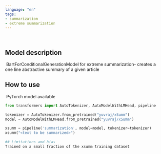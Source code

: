 ```yaml
---
language: "en"
tags:
- summarization
- extreme summarization
---
```

​
## Model description
​
BartForConditionalGenerationModel for extreme summarization- creates a one line abstractive summary of a given article
​
## How to use
​
PyTorch model available
​
```python
from transformers import AutoTokenizer, AutoModelWithLMHead, pipeline
​
tokenizer = AutoTokenizer.from_pretrained("yuvraj/xSumm")			
model = AutoModelWithLMHead.from_pretrained("yuvraj/xSumm")
​
xsumm = pipeline('summarization', model=model, tokenizer=tokenizer)
xsumm("<text to be summarized>")
​
## Limitations and bias
Trained on a small fraction of the xsumm training dataset
